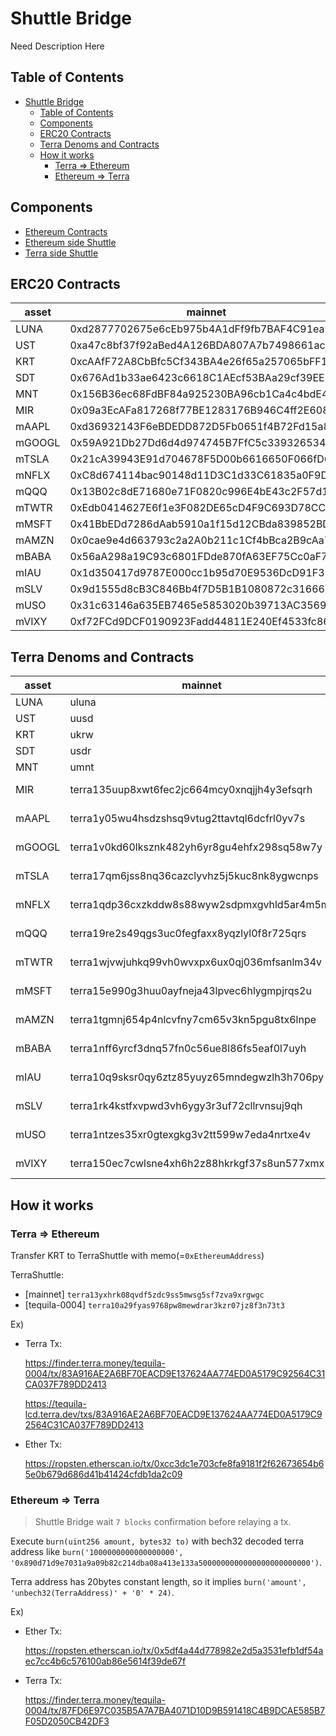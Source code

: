 # Shuttle Bridge
Need Description Here

## Table of Contents
- [Shuttle Bridge](#shuttle-bridge)
  - [Table of Contents](#table-of-contents)
  - [Components](#components)
  - [ERC20 Contracts](#erc20-contracts)
  - [Terra Denoms and Contracts](#terra-denoms-and-contracts)
  - [How it works](#how-it-works)
    - [Terra => Ethereum](#terra--ethereum)
    - [Ethereum => Terra](#ethereum--terra)

## Components
* [Ethereum Contracts](./contracts)
* [Ethereum side Shuttle](./eth)
* [Terra side Shuttle](./terra)
  
## ERC20 Contracts

| asset  | mainnet                                    | ropsten                                    |
| ------ | ------------------------------------------ | ------------------------------------------ |
| LUNA   | 0xd2877702675e6cEb975b4A1dFf9fb7BAF4C91ea9 | 0xc52fe3575F96A3cA9d4b032b4CED4683DD4Eb386 |
| UST    | 0xa47c8bf37f92aBed4A126BDA807A7b7498661acD | 0x449c38576BaA2802F13a17E20B19004526F24903 |
| KRT    | 0xcAAfF72A8CbBfc5Cf343BA4e26f65a257065bFF1 | 0xb335c9cCC284951d7087A9F07884F02af09B17dB |
| SDT    | 0x676Ad1b33ae6423c6618C1AEcf53BAa29cf39EE5 | 0x72F56282d9d682879849C8b3a5C03C00997a5911 |
| MNT    | 0x156B36ec68FdBF84a925230BA96cb1Ca4c4bdE45 | 0x346fE5b2f24cc4945A183C64915B091b67c04FF8 |
| MIR    | 0x09a3EcAFa817268f77BE1283176B946C4ff2E608 | 0x6705bEc064ea895102Be0D6Df3547535bb258f59 |
| mAAPL  | 0xd36932143F6eBDEDD872D5Fb0651f4B72Fd15a84 | 0x1eA5fA2Ff1f7d88275a7bD890470bBE0A79F51d1 |
| mGOOGL | 0x59A921Db27Dd6d4d974745B7FfC5c33932653442 | 0x448F0B49d486C365B7DCAD78D27336DfD7dAc16E |
| mTSLA  | 0x21cA39943E91d704678F5D00b6616650F066fD63 | 0xFa93675dd5814060f0DE5297bD895847D43F257C |
| mNFLX  | 0xC8d674114bac90148d11D3C1d33C61835a0F9DCD | 0x41C28A57C3e32a56e80Ceec8910eA8B5316D9543 |
| mQQQ   | 0x13B02c8dE71680e71F0820c996E4bE43c2F57d15 | 0xf81D30D44aE6FfC2a1E02fa08783aBBCd224147f |
| mTWTR  | 0xEdb0414627E6f1e3F082DE65cD4F9C693D78CCA9 | 0x2bECEB69354c8bBA28c8D8cFa1FC601861dE3821 |
| mMSFT  | 0x41BbEDd7286dAab5910a1f15d12CBda839852BD7 | 0x741aDbdfFE13FDb97bfBF2353aA67Af696a1fE32 |
| mAMZN  | 0x0cae9e4d663793c2a2A0b211c1Cf4bBca2B9cAa7 | 0x630bdA81E7b76CAA6EF0ecC49bc48dC3F5E46E65 |
| mBABA  | 0x56aA298a19C93c6801FDde870fA63EF75Cc0aF72 | 0xf20A4Bfdd525258389C3106B45A8bDE0cdef1396 |
| mIAU   | 0x1d350417d9787E000cc1b95d70E9536DcD91F373 | 0x88f3aD3411031A3e5a342BCc9f353F6bb93D2824 |
| mSLV   | 0x9d1555d8cB3C846Bb4f7D5B1B1080872c3166676 | 0x3eAFA8fbC7ebb7EDa384E3972bC0f53a5C0845De |
| mUSO   | 0x31c63146a635EB7465e5853020b39713AC356991 | 0x35a2A7a4e73e493E76368551A464Bb92ae409aFf |
| mVIXY  | 0xf72FCd9DCF0190923Fadd44811E240Ef4533fc86 | 0xf4923A601EFfb26c133837cEa9a3D6F0954630EE |

## Terra Denoms and Contracts

| asset  | mainnet                                      | ropsten      |
| ------ | -------------------------------------------- | ------------ |
| LUNA   | uluna                                        | uluna        |
| UST    | uusd                                         | uusd         |
| KRT    | ukrw                                         | ukrw         |
| SDT    | usdr                                         | usdr         |
| MNT    | umnt                                         | umnt         |
| MIR    | terra135uup8xwt6fec2jc664mcy0xnqjjh4y3efsqrh | not deployed |
| mAAPL  | terra1y05wu4hsdzshsq9vtug2ttavtql6dcfrl0yv7s | not deployed |
| mGOOGL | terra1v0kd60lksznk482yh6yr8gu4ehfx298sq58w7y | not deployed |
| mTSLA  | terra17qm6jss8nq36cazclyvhz5j5kuc8nk8ygwcnps | not deployed |
| mNFLX  | terra1qdp36cxzkddw8s88wyw2sdpmxgvhld5ar4m5mr | not deployed |
| mQQQ   | terra19re2s49qgs3uc0fegfaxx8yqzlyl0f8r725qrs | not deployed |
| mTWTR  | terra1wjvwjuhkq99vh0wvxpx6ux0qj036mfsanlm34v | not deployed |
| mMSFT  | terra15e990g3huu0ayfneja43lpvec6hlygmpjrqs2u | not deployed |
| mAMZN  | terra1tgmnj654p4nlcvfny7cm65v3kn5pgu8tx6lnpe | not deployed |
| mBABA  | terra1nff6yrcf3dnq57fn0c56ue8l86fs5eaf0l7uyh | not deployed |
| mIAU   | terra10q9sksr0qy6ztz85yuyz65mndegwzlh3h706py | not deployed |
| mSLV   | terra1rk4kstfxvpwd3vh6ygy3r3uf72cllrvnsuj9qh | not deployed |
| mUSO   | terra1ntzes35xr0gtexgkg3v2tt599w7eda4nrtxe4v | not deployed |
| mVIXY  | terra150ec7cwlsne4xh6h2z88hkrkgf37s8un577xmx | not deployed |

## How it works

### Terra => Ethereum
Transfer KRT to TerraShuttle with memo(=`0xEthereumAddress`)

TerraShuttle:
   * [mainnet] `terra13yxhrk08qvdf5zdc9ss5mwsg5sf7zva9xrgwgc`
   * [tequila-0004] `terra10a29fyas9768pw8mewdrar3kzr07jz8f3n73t3`

Ex)

* Terra Tx: 

   https://finder.terra.money/tequila-0004/tx/83A916AE2A6BF70EACD9E137624AA774ED0A5179C92564C31CA037F789DD2413

   https://tequila-lcd.terra.dev/txs/83A916AE2A6BF70EACD9E137624AA774ED0A5179C92564C31CA037F789DD2413

* Ether Tx: 

   https://ropsten.etherscan.io/tx/0xcc3dc1e703cfe8fa9181f2f62673654b65e0b679d686d41b41424cfdb1da2c09
 

### Ethereum => Terra

> Shuttle Bridge wait `7 blocks` confirmation before relaying a tx.

Execute `burn(uint256 amount, bytes32 to)` with bech32 decoded terra address like
 `burn('1000000000000000000', '0x890d71d9e7031a9a09b82c214dba08a413e133a5000000000000000000000000')`.

Terra address has 20bytes constant length, so it implies `burn('amount', 'unbech32(TerraAddress)' + '0' * 24)`. 

Ex) 

* Ether Tx: 

   https://ropsten.etherscan.io/tx/0x5df4a44d778982e2d5a3531efb1df54aec7cc4b6c576100ab86e5614f39de67f

* Terra Tx:

   https://finder.terra.money/tequila-0004/tx/87FD6E97C035B5A7A7BA4071D10D9B591418C4B9DCAE585B7F05D2050CB42DF3
